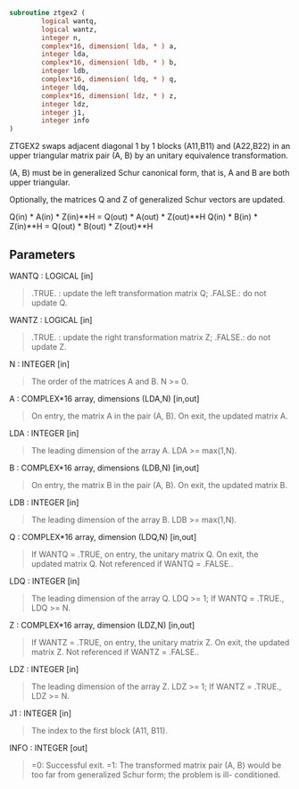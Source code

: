 ```fortran
subroutine ztgex2 (
        logical wantq,
        logical wantz,
        integer n,
        complex*16, dimension( lda, * ) a,
        integer lda,
        complex*16, dimension( ldb, * ) b,
        integer ldb,
        complex*16, dimension( ldq, * ) q,
        integer ldq,
        complex*16, dimension( ldz, * ) z,
        integer ldz,
        integer j1,
        integer info
)
```

ZTGEX2 swaps adjacent diagonal 1 by 1 blocks (A11,B11) and (A22,B22)
in an upper triangular matrix pair (A, B) by an unitary equivalence
transformation.

(A, B) must be in generalized Schur canonical form, that is, A and
B are both upper triangular.

Optionally, the matrices Q and Z of generalized Schur vectors are
updated.

Q(in) \* A(in) \* Z(in)\*\*H = Q(out) \* A(out) \* Z(out)\*\*H
Q(in) \* B(in) \* Z(in)\*\*H = Q(out) \* B(out) \* Z(out)\*\*H

## Parameters
WANTQ : LOGICAL [in]
> .TRUE. : update the left transformation matrix Q;
> .FALSE.: do not update Q.

WANTZ : LOGICAL [in]
> .TRUE. : update the right transformation matrix Z;
> .FALSE.: do not update Z.

N : INTEGER [in]
> The order of the matrices A and B. N >= 0.

A : COMPLEX\*16 array, dimensions (LDA,N) [in,out]
> On entry, the matrix A in the pair (A, B).
> On exit, the updated matrix A.

LDA : INTEGER [in]
> The leading dimension of the array A. LDA >= max(1,N).

B : COMPLEX\*16 array, dimensions (LDB,N) [in,out]
> On entry, the matrix B in the pair (A, B).
> On exit, the updated matrix B.

LDB : INTEGER [in]
> The leading dimension of the array B. LDB >= max(1,N).

Q : COMPLEX\*16 array, dimension (LDQ,N) [in,out]
> If WANTQ = .TRUE, on entry, the unitary matrix Q. On exit,
> the updated matrix Q.
> Not referenced if WANTQ = .FALSE..

LDQ : INTEGER [in]
> The leading dimension of the array Q. LDQ >= 1;
> If WANTQ = .TRUE., LDQ >= N.

Z : COMPLEX\*16 array, dimension (LDZ,N) [in,out]
> If WANTZ = .TRUE, on entry, the unitary matrix Z. On exit,
> the updated matrix Z.
> Not referenced if WANTZ = .FALSE..

LDZ : INTEGER [in]
> The leading dimension of the array Z. LDZ >= 1;
> If WANTZ = .TRUE., LDZ >= N.

J1 : INTEGER [in]
> The index to the first block (A11, B11).

INFO : INTEGER [out]
> =0:  Successful exit.
> =1:  The transformed matrix pair (A, B) would be too far
> from generalized Schur form; the problem is ill-
> conditioned.
